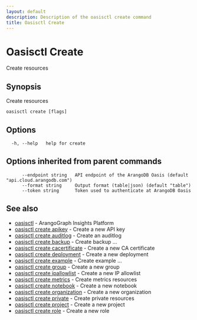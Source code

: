 ```yaml
---
layout: default
description: Description of the oasisctl create command
title: Oasisctl Create
---
```

# Oasisctl Create

Create resources

## Synopsis

Create resources

```
oasisctl create [flags]
```

## Options

```
  -h, --help   help for create
```

## Options inherited from parent commands

```
      --endpoint string   API endpoint of the ArangoDB Oasis (default "api.cloud.arangodb.com")
      --format string     Output format (table|json) (default "table")
      --token string      Token used to authenticate at ArangoDB Oasis
```

## See also

* [oasisctl](oasisctl-options.html)	 - ArangoGraph Insights Platform
* [oasisctl create apikey](oasisctl-create-apikey.html)	 - Create a new API key
* [oasisctl create auditlog](oasisctl-create-auditlog.html)	 - Create an auditlog
* [oasisctl create backup](oasisctl-create-backup.html)	 - Create backup ...
* [oasisctl create cacertificate](oasisctl-create-cacertificate.html)	 - Create a new CA certificate
* [oasisctl create deployment](oasisctl-create-deployment.html)	 - Create a new deployment
* [oasisctl create example](oasisctl-create-example.html)	 - Create example ...
* [oasisctl create group](oasisctl-create-group.html)	 - Create a new group
* [oasisctl create ipallowlist](oasisctl-create-ipallowlist.html)	 - Create a new IP allowlist
* [oasisctl create metrics](oasisctl-create-metrics.html)	 - Create metrics resources
* [oasisctl create notebook](oasisctl-create-notebook.html)	 - Create a new notebook
* [oasisctl create organization](oasisctl-create-organization.html)	 - Create a new organization
* [oasisctl create private](oasisctl-create-private.html)	 - Create private resources
* [oasisctl create project](oasisctl-create-project.html)	 - Create a new project
* [oasisctl create role](oasisctl-create-role.html)	 - Create a new role

